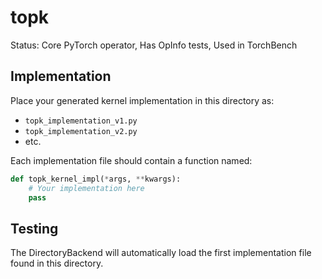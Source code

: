 # topk

Status: Core PyTorch operator, Has OpInfo tests, Used in TorchBench

## Implementation

Place your generated kernel implementation in this directory as:
- `topk_implementation_v1.py`
- `topk_implementation_v2.py`
- etc.

Each implementation file should contain a function named:
```python
def topk_kernel_impl(*args, **kwargs):
    # Your implementation here
    pass
```

## Testing

The DirectoryBackend will automatically load the first implementation file found in this directory.
